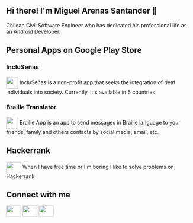 ## Hi there! I'm Miguel Arenas Santander 👋

Chilean Civil Software Engineer who has dedicated his professional life as an Android Developer. <br>

## Personal Apps on Google Play Store
### IncluSeñas
<a href="https://play.google.com/store/apps/details?id=app.aresan.miguel.inclusenas&pcampaignid=web_share" target="blank"><img align="center" src="https://play-lh.googleusercontent.com/p4KNrt7KibSldCW4PtJqDV3u3aNFI8DoxDjDFfOdGGr_NZ-r-zVT1aRP-YmCZJhZYA=w480-h960" height="32" width="32" /></a>
IncluSeñas is a non-profit app that seeks the integration of deaf individuals into society. Currently, it's available in 6 countries.<br>

### Braille Translator
<a href="https://play.google.com/store/apps/details?id=aresan.app.brailleapp&pcampaignid=web_share" target="blank"><img align="center" src="https://play-lh.googleusercontent.com/uXOcHomRwFADi6d_6mJBNzbjErijLnrXu0bv0ydiM_3fER5E7YnkWOMHtAwLSwHjzJqE=w480-h960" height="32" width="32" /></a>
Braille App is an app to send messages in Braille language to your friends, family and others contacts by social media, email, etc.

## Hackerrank
<a href="https://www.hackerrank.com/profile/maresan91" target="blank"><img align="center" src="https://cdn.worldvectorlogo.com/logos/hackerrank.svg" height="30" width="40" /></a>
When I have free time or I'm boring I like to solve problems on Hackerrank <br>

## Connect with me 
<a href="https://www.linkedin.com/in/maresan/" target="blank"><img align="center" src="https://cdn.worldvectorlogo.com/logos/linkedin-icon-2.svg" height="30" width="40" /></a>
<a href="https://www.instagram.com/migue.aresan" target="blank"><img align="center" src="https://cdn.worldvectorlogo.com/logos/instagram-2016-5.svg" height="30" width="40" /></a>
<a href="https://github.com/maresan" target="blank"><img align="center" src="https://cdn.worldvectorlogo.com/logos/github-icon-2.svg" height="30" width="40" /></a>
    
